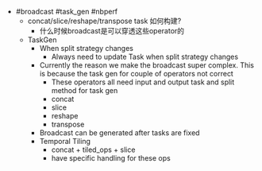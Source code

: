 - #broadcast #task_gen #nbperf
	- concat/slice/reshape/transpose task 如何构建?
		- 什么时候broadcast是可以穿透这些operator的
	- TaskGen
		- When split strategy changes
			- Always need to update Task when split strategy changes
		- Currently the reason we make the broadcast super complex. This is because the task gen for couple of operators not correct
			- These operators all need input and output task and split method for task gen
			- concat
			- slice
			- reshape
			- transpose
		- Broadcast can be generated after tasks are fixed
		- Temporal Tiling
			- concat + tiled_ops + slice
			- have specific handling for these ops
